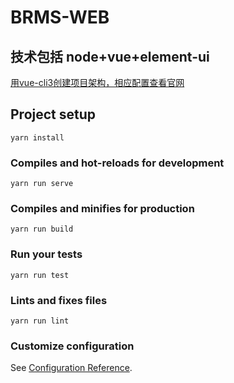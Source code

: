 # BRMS-WEB

## 技术包括 node+vue+element-ui
[用vue-cli3创建项目架构，相应配置查看官网](https://cli.vuejs.org/zh/guide/creating-a-project.html)

## Project setup
```
yarn install
```

### Compiles and hot-reloads for development
```
yarn run serve
```

### Compiles and minifies for production
```
yarn run build
```

### Run your tests
```
yarn run test
```

### Lints and fixes files
```
yarn run lint
```

### Customize configuration
See [Configuration Reference](https://cli.vuejs.org/config/).

